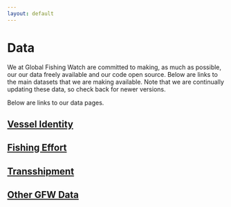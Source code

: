 ```yaml
---
layout: default
---
```


# Data

We at Global Fishing Watch are committed to making, as much as possible, our our data freely available and our code open source. Below are links to the main datasets that we are making available. Note that we are continually updating these data, so check back for newer versions.

Below are links to our data pages.

## [Vessel Identity](vessels.html)

## [Fishing Effort](effort.html)

## [Transshipment](transshipment.html)

## [Other GFW Data](other.html)

